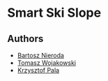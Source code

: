 # Smart Ski Slope

## Authors

- [Bartosz Nieroda](https://github.com/qymaensheel)
- [Tomasz Wojakowski](https://github.com/Wojaqqq)
- [Krzysztof Pala](https://github.com/pallovsky)
